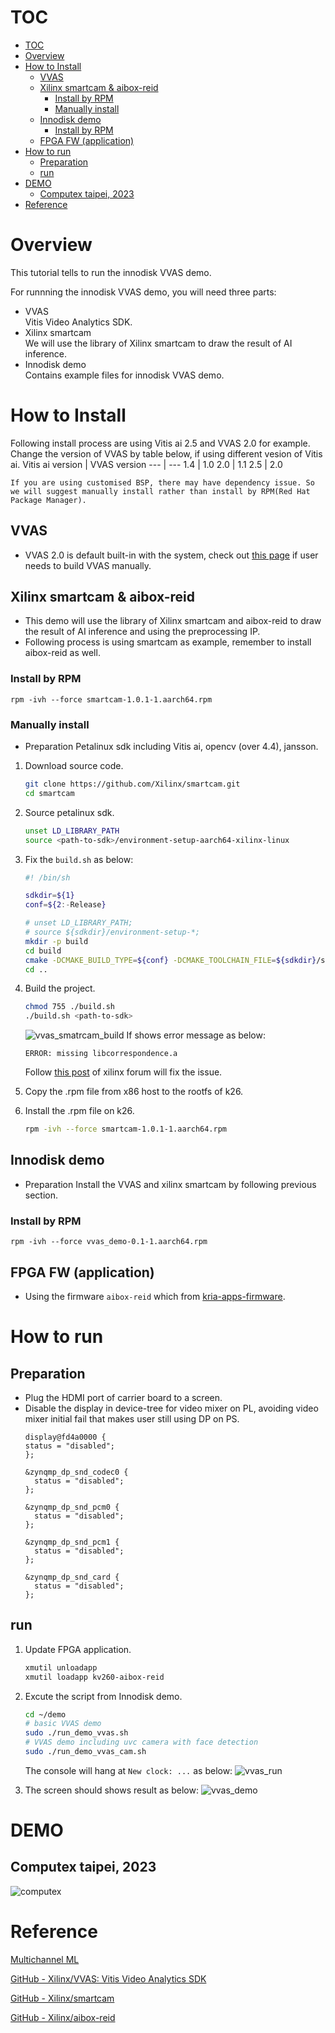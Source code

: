 <!--
 Copyright (c) 2022 Innodisk crop.
 
 This software is released under the MIT License.
 https://opensource.org/licenses/MIT
-->

# TOC
- [TOC](#toc)
- [Overview](#overview)
- [How to Install](#how-to-install)
  - [VVAS](#vvas)
  - [Xilinx smartcam \& aibox-reid](#xilinx-smartcam--aibox-reid)
    - [Install by RPM](#install-by-rpm)
    - [Manually install](#manually-install)
  - [Innodisk demo](#innodisk-demo)
    - [Install by RPM](#install-by-rpm-1)
  - [FPGA FW (application)](#fpga-fw-application)
- [How to run](#how-to-run)
  - [Preparation](#preparation)
  - [run](#run)
- [DEMO](#demo)
  - [Computex taipei, 2023](#computex-taipei-2023)
- [Reference](#reference)

# Overview
This tutorial tells to run the innodisk VVAS demo.

For runnning the innodisk VVAS demo, you will need three parts:
- VVAS  
  Vitis Video Analytics SDK.
- Xilinx smartcam  
  We will use the library of Xilinx smartcam to draw the result of AI inference.
- Innodisk demo  
  Contains example files for innodisk VVAS demo.

# How to Install
Following install process are using Vitis ai 2.5 and VVAS 2.0 for example. Change the version of VVAS by table below, if using different vesion of Vitis ai.
 Vitis ai version | VVAS version
 --- | --- 
 1.4 | 1.0 
 2.0 | 1.1 
 2.5 | 2.0 

`If you are using customised BSP, there may have dependency issue. So we will suggest manually install rather than install by RPM(Red Hat Package Manager).`
## VVAS
- VVAS 2.0 is default built-in with the system, check out [this page](../2.Software/VVAS.md) if user needs to build VVAS manually.
## Xilinx smartcam & aibox-reid
- This demo will use the library of Xilinx smartcam and aibox-reid to draw the result of AI inference and using the preprocessing IP.
- Following process is using smartcam as example, remember to install aibox-reid as well.

### Install by RPM
```
rpm -ivh --force smartcam-1.0.1-1.aarch64.rpm
```
### Manually install
- Preparation
    Petalinux sdk including Vitis ai, opencv (over 4.4), jansson.
1. Download source code.
    
    ```bash
    git clone https://github.com/Xilinx/smartcam.git
    cd smartcam
    ```
    
2. Source petalinux sdk.
    
    ```bash
    unset LD_LIBRARY_PATH
    source <path-to-sdk>/environment-setup-aarch64-xilinx-linux
    ```
    
3. Fix the `build.sh` as below:
    
    ```bash
    #! /bin/sh
    
    sdkdir=${1}
    conf=${2:-Release}
    
    # unset LD_LIBRARY_PATH;
    # source ${sdkdir}/environment-setup-*;
    mkdir -p build
    cd build
    cmake -DCMAKE_BUILD_TYPE=${conf} -DCMAKE_TOOLCHAIN_FILE=${sdkdir}/sysroots/x86_64-petalinux-linux/usr/share/cmake/OEToolchainConfig.cmake ../ && make -j && make package
    cd ..
    ```
    
4. Build the project.
    
    ```bash
    chmod 755 ./build.sh
    ./build.sh <path-to-sdk>
    ```
    ![vvas_smatrcam_build](fig/vvas_smatrcam_build.gif)
    If shows error message as below:
    ```
    ERROR: missing libcorrespondence.a
    ```
    Follow [this post](https://support.xilinx.com/s/question/0D52E00006mEc4wSAC/building-smartcam-app-error-missing-libcorrespondencea-?language=en_US) of xilinx forum will fix the issue.
    
5. Copy the .rpm file from x86 host to the rootfs of k26.
6. Install the .rpm file on k26.
    
    ```bash
    rpm -ivh --force smartcam-1.0.1-1.aarch64.rpm
    ```
## Innodisk demo
- Preparation
    Install the VVAS and xilinx smartcam by following previous section.
### Install by RPM
```
rpm -ivh --force vvas_demo-0.1-1.aarch64.rpm
```

## FPGA FW (application)
- Using the firmware `aibox-reid` which from [kria-apps-firmware](https://github.com/Xilinx/kria-apps-firmware).


# How to run
## Preparation
- Plug the HDMI port of carrier board to a screen.
- Disable the display in device-tree for video mixer on PL, avoiding video mixer initial fail that makes user still using DP on PS.
  ```device-tree
  display@fd4a0000 {
  status = "disabled";
  };

  &zynqmp_dp_snd_codec0 {
    status = "disabled";
  };

  &zynqmp_dp_snd_pcm0 {
    status = "disabled";
  };

  &zynqmp_dp_snd_pcm1 {
    status = "disabled";
  };

  &zynqmp_dp_snd_card {
    status = "disabled";
  };
  ```

## run 

1. Update FPGA application.
    
    ```bash
    xmutil unloadapp
    xmutil loadapp kv260-aibox-reid
    ```
    
2. Excute the script from Innodisk demo.
    
    ```bash
    cd ~/demo
    # basic VVAS demo
    sudo ./run_demo_vvas.sh
    # VVAS demo including uvc camera with face detection
    sudo ./run_demo_vvas_cam.sh
    ```
    The console will hang at `New clock: ...` as below:
    ![vvas_run](fig/vvas_run.gif)
3. The screen should shows result as below:
   ![vvas_demo](fig/vvas_demo.jpg)


# DEMO
## Computex taipei, 2023
![computex](fig/vvas_computex_2023.gif)

# Reference

[Multichannel ML](https://xilinx.github.io/VVAS/main/build/html/docs/Embedded/Tutorials/MultiChannelML.html)

[GitHub - Xilinx/VVAS: Vitis Video Analytics SDK](https://github.com/Xilinx/VVAS)

[GitHub - Xilinx/smartcam](https://github.com/Xilinx/smartcam)

[GitHub - Xilinx/aibox-reid](https://github.com/Xilinx/aibox-reid)